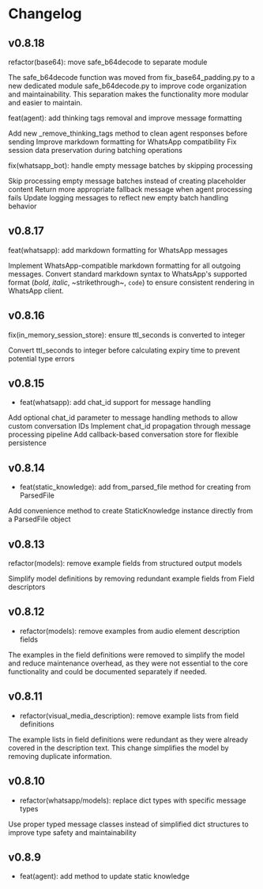 # Changelog

## v0.8.18
refactor(base64): move safe_b64decode to separate module

The safe_b64decode function was moved from fix_base64_padding.py to a new dedicated module safe_b64decode.py to improve code organization and maintainability. This separation makes the functionality more modular and easier to maintain.

feat(agent): add thinking tags removal and improve message formatting

Add new _remove_thinking_tags method to clean agent responses before sending
Improve markdown formatting for WhatsApp compatibility
Fix session data preservation during batching operations

fix(whatsapp_bot): handle empty message batches by skipping processing

Skip processing empty message batches instead of creating placeholder content
Return more appropriate fallback message when agent processing fails
Update logging messages to reflect new empty batch handling behavior

## v0.8.17
feat(whatsapp): add markdown formatting for WhatsApp messages

Implement WhatsApp-compatible markdown formatting for all outgoing messages. Convert standard markdown syntax to WhatsApp's supported format (*bold*, _italic_, ~strikethrough~, ```code```) to ensure consistent rendering in WhatsApp client.

## v0.8.16
fix(in_memory_session_store): ensure ttl_seconds is converted to integer

Convert ttl_seconds to integer before calculating expiry time to prevent potential type errors

## v0.8.15
- feat(whatsapp): add chat_id support for message handling

Add optional chat_id parameter to message handling methods to allow custom conversation IDs
Implement chat_id propagation through message processing pipeline
Add callback-based conversation store for flexible persistence

## v0.8.14
- feat(static_knowledge): add from_parsed_file method for creating from ParsedFile

Add convenience method to create StaticKnowledge instance directly from a ParsedFile object

## v0.8.13
refactor(models): remove example fields from structured output models

Simplify model definitions by removing redundant example fields from Field descriptors

## v0.8.12
- refactor(models): remove examples from audio element description fields

The examples in the field definitions were removed to simplify the model and reduce maintenance overhead, as they were not essential to the core functionality and could be documented separately if needed.

## v0.8.11
- refactor(visual_media_description): remove example lists from field definitions

The example lists in field definitions were redundant as they were already covered in the description text. This change simplifies the model by removing duplicate information.

## v0.8.10

- refactor(whatsapp/models): replace dict types with specific message types

Use proper typed message classes instead of simplified dict structures to improve type safety and maintainability

## v0.8.9

- feat(agent): add method to update static knowledge
